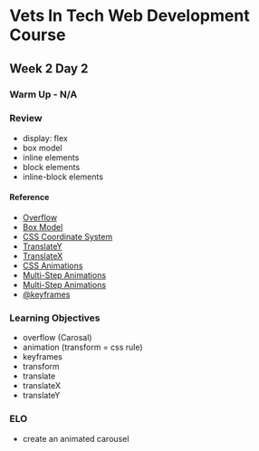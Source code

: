 # Vets In Tech Web Development Course

## Week 2 Day 2

### Warm Up - N/A

### Review
- display: flex
- box model
- inline elements
- block elements
- inline-block elements

#### Reference
- [Overflow](https://developer.mozilla.org/en-US/docs/Learn/CSS/Building_blocks/Overflowing_content)
- [Box Model](https://developer.mozilla.org/en-US/docs/Learn/CSS/Building_blocks/The_box_model)
- [CSS Coordinate System](https://developer.mozilla.org/en-US/docs/Web/CSS/transform-function/translate)
- [TranslateY](https://developer.mozilla.org/en-US/docs/Web/CSS/transform-function/translateY)
- [TranslateX](https://developer.mozilla.org/en-US/docs/Web/CSS/transform-function/translateC)
- [CSS Animations](https://www.w3schools.com/css/css3_animations.asp)
- [Multi-Step Animations](https://css-tricks.com/using-multi-step-animations-transitions/)
- [Multi-Step Animations](https://developer.mozilla.org/en-US/docs/Learn/CSS/Building_blocks/Overflowing_content)
- [@keyframes](https://developer.mozilla.org/en-US/docs/Web/CSS/@keyframes)

### Learning Objectives
- overflow (Carosal)
- animation (transform = css rule)
- keyframes
- transform
- translate
- translateX
- translateY

### ELO
- create an animated carousel
